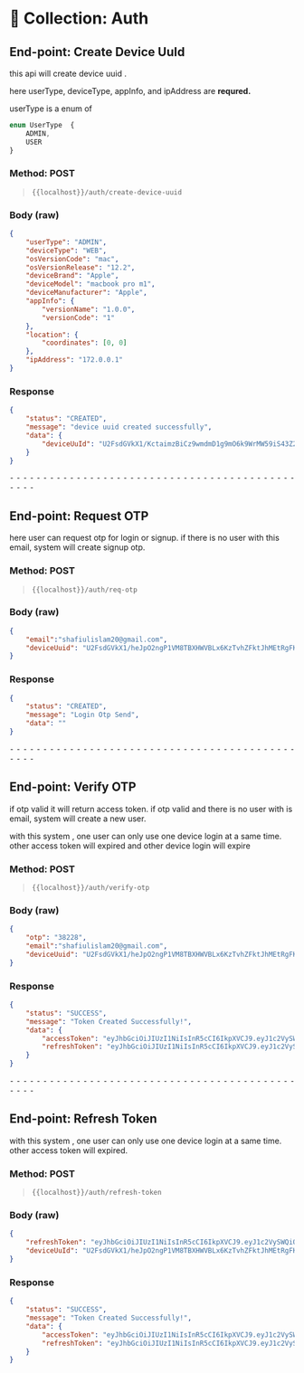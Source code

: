 # 📁 Collection: Auth 


## End-point: Create Device UuId
this api will create device uuid .

here userType, deviceType, appInfo, and ipAddress are **requred.**

userType is a enum of

``` javascript
enum UserType  {
    ADMIN,
    USER
}

```
### Method: POST
>```
>{{localhost}}/auth/create-device-uuid
>```
### Body (**raw**)

```json
{
    "userType": "ADMIN",
    "deviceType": "WEB",
    "osVersionCode": "mac",
    "osVersionRelease": "12.2",
    "deviceBrand": "Apple",
    "deviceModel": "macbook pro m1",
    "deviceManufacturer": "Apple",
    "appInfo": {
        "versionName": "1.0.0",
        "versionCode": "1"
    },
    "location": {
        "coordinates": [0, 0]
    },
    "ipAddress": "172.0.0.1"
}
```
### Response
```json
{
    "status": "CREATED",
    "message": "device uuid created successfully",
    "data": {
        "deviceUuId": "U2FsdGVkX1/KctaimzBiCz9wmdmD1g9mO6k9WrMW59iS43Z2RHH8H10q2wU3fnLHJXwZ6TX8XK2n2g+pNLSwI/4reW1W2qaMtDhSpNwIOrHteIqS1hkO0bgillTNEroVeSgQ2jb7xZ/yUUPewX1LGd4NNINzoJCc+bJJAUsn0GMdaRZK5sVE9gOUnyBbMmfFHpWb7cEMvZ/NrYhi3e7hA7ZB25JsRLOYLCYYt3vze0E/Pza4A2viL9opB9d70wR0/DCeOv/5nW94M9ZNWvk850eWOndmDZBrBRyNed8bMRAj+8msqxHvtQJOFEV96QV0YfKKvjPShlkp+1ED1yuihVGtvmjhSSCIDlsHfJmCdlZBSakceKfZ4jAFPE0WIT1/d8y8aBmuJ88EsVlIiq0L8aci8uDGxQw+hG2dKpIv3xo="
    }
}

```


⁃ ⁃ ⁃ ⁃ ⁃ ⁃ ⁃ ⁃ ⁃ ⁃ ⁃ ⁃ ⁃ ⁃ ⁃ ⁃ ⁃ ⁃ ⁃ ⁃ ⁃ ⁃ ⁃ ⁃ ⁃ ⁃ ⁃ ⁃ ⁃ ⁃ ⁃ ⁃ ⁃ ⁃ ⁃ ⁃ ⁃ ⁃ ⁃ ⁃ ⁃ ⁃ ⁃ ⁃ ⁃ ⁃ ⁃

## End-point: Request OTP
here user can request otp for login or signup. if there is no user with this email, system will create signup otp.
### Method: POST
>```
>{{localhost}}/auth/req-otp
>```
### Body (**raw**)

```json
{
    "email":"shafiulislam20@gmail.com",
    "deviceUuid": "U2FsdGVkX1/heJpO2ngP1VM8TBXHWVBLx6KzTvhZFktJhMEtRgFKkWqCPDdXQm5KjW5KX92kypQC4c5kTD00EgwGNagvFFVNpoTMJ3Q+w3dAax13UjNQ3C+xjYUvji9MXIy22P4VttM+j4q5Ro0lTdEXrjSQjsraE+Xlahvq2kGcwoq4Jkr0wD769Vgz+04wpRurcjhK4kYw5WBqymalXGcYinYJf2fjvxbJhtIds89Z7G+S6Etkio6CVyXEowGOWb51Gp+0mvtUAEwUdCbF7p8/4rETEx+o3Bozr0siXQg2J8xF2Pur3v9DFKJoR6SbJ7shV39oWINwn5csNBtrb3I1nbJclVyLczeqg1Qpqkou+HTAhDQBhIHdP3uNraMR0NVLGfUIbYX7BHKbe6Bm6gycYrMqyrQxFpEKNo+oSn8="
}
```
### Response
```json
{
    "status": "CREATED",
    "message": "Login Otp Send",
    "data": ""
}

```


⁃ ⁃ ⁃ ⁃ ⁃ ⁃ ⁃ ⁃ ⁃ ⁃ ⁃ ⁃ ⁃ ⁃ ⁃ ⁃ ⁃ ⁃ ⁃ ⁃ ⁃ ⁃ ⁃ ⁃ ⁃ ⁃ ⁃ ⁃ ⁃ ⁃ ⁃ ⁃ ⁃ ⁃ ⁃ ⁃ ⁃ ⁃ ⁃ ⁃ ⁃ ⁃ ⁃ ⁃ ⁃ ⁃ ⁃

## End-point: Verify OTP
if otp valid it will return access token. if otp valid and there is no user with is email, system will create a new user.

with this system , one user can only use one device login at a same time. other access token will expired and other device login will expire
### Method: POST
>```
>{{localhost}}/auth/verify-otp
>```
### Body (**raw**)

```json
{
    "otp": "38228",
    "email":"shafiulislam20@gmail.com",
    "deviceUuid": "U2FsdGVkX1/heJpO2ngP1VM8TBXHWVBLx6KzTvhZFktJhMEtRgFKkWqCPDdXQm5KjW5KX92kypQC4c5kTD00EgwGNagvFFVNpoTMJ3Q+w3dAax13UjNQ3C+xjYUvji9MXIy22P4VttM+j4q5Ro0lTdEXrjSQjsraE+Xlahvq2kGcwoq4Jkr0wD769Vgz+04wpRurcjhK4kYw5WBqymalXGcYinYJf2fjvxbJhtIds89Z7G+S6Etkio6CVyXEowGOWb51Gp+0mvtUAEwUdCbF7p8/4rETEx+o3Bozr0siXQg2J8xF2Pur3v9DFKJoR6SbJ7shV39oWINwn5csNBtrb3I1nbJclVyLczeqg1Qpqkou+HTAhDQBhIHdP3uNraMR0NVLGfUIbYX7BHKbe6Bm6gycYrMqyrQxFpEKNo+oSn8="
}
```
### Response
```json
{
    "status": "SUCCESS",
    "message": "Token Created Successfully!",
    "data": {
        "accessToken": "eyJhbGciOiJIUzI1NiIsInR5cCI6IkpXVCJ9.eyJ1c2VySWQiOiI2Mzk4NjFjYzE5MDVhNjA2ZmU2Y2M4OWYiLCJlbWFpbCI6InNoYWZpdWxpc2xhbTIwQGdtYWlsLmNvbSIsImlhdCI6MTY3MDkzMjgzNSwiZXhwIjoxNjcwOTMyODk1fQ.VFOkmJ9-xAWveasNDf-JMhqbYF1fsJhJMEgybrGx_hk",
        "refreshToken": "eyJhbGciOiJIUzI1NiIsInR5cCI6IkpXVCJ9.eyJ1c2VySWQiOiI2Mzk4NjFjYzE5MDVhNjA2ZmU2Y2M4OWYiLCJlbWFpbCI6InNoYWZpdWxpc2xhbTIwQGdtYWlsLmNvbSIsImlhdCI6MTY3MDkzMjgzNSwiZXhwIjoxNjcwOTMzMTM1fQ.5t3BMrpU35NUHRWcSt-uCyBT8WijmBo1kVRyPYsU6HY"
    }
}

```


⁃ ⁃ ⁃ ⁃ ⁃ ⁃ ⁃ ⁃ ⁃ ⁃ ⁃ ⁃ ⁃ ⁃ ⁃ ⁃ ⁃ ⁃ ⁃ ⁃ ⁃ ⁃ ⁃ ⁃ ⁃ ⁃ ⁃ ⁃ ⁃ ⁃ ⁃ ⁃ ⁃ ⁃ ⁃ ⁃ ⁃ ⁃ ⁃ ⁃ ⁃ ⁃ ⁃ ⁃ ⁃ ⁃ ⁃

## End-point: Refresh Token
with this system , one user can only use one device login at a same time. other access token will expired.
### Method: POST
>```
>{{localhost}}/auth/refresh-token
>```
### Body (**raw**)

```json
{
    "refreshToken": "eyJhbGciOiJIUzI1NiIsInR5cCI6IkpXVCJ9.eyJ1c2VySWQiOiI2Mzk4NjFjYzE5MDVhNjA2ZmU2Y2M4OWYiLCJlbWFpbCI6InNoYWZpdWxpc2xhbTIwQGdtYWlsLmNvbSIsImlhdCI6MTY3MDkzMjgzNSwiZXhwIjoxNjcwOTMzMTM1fQ.5t3BMrpU35NUHRWcSt-uCyBT8WijmBo1kVRyPYsU6HY",
    "deviceUuId": "U2FsdGVkX1/heJpO2ngP1VM8TBXHWVBLx6KzTvhZFktJhMEtRgFKkWqCPDdXQm5KjW5KX92kypQC4c5kTD00EgwGNagvFFVNpoTMJ3Q+w3dAax13UjNQ3C+xjYUvji9MXIy22P4VttM+j4q5Ro0lTdEXrjSQjsraE+Xlahvq2kGcwoq4Jkr0wD769Vgz+04wpRurcjhK4kYw5WBqymalXGcYinYJf2fjvxbJhtIds89Z7G+S6Etkio6CVyXEowGOWb51Gp+0mvtUAEwUdCbF7p8/4rETEx+o3Bozr0siXQg2J8xF2Pur3v9DFKJoR6SbJ7shV39oWINwn5csNBtrb3I1nbJclVyLczeqg1Qpqkou+HTAhDQBhIHdP3uNraMR0NVLGfUIbYX7BHKbe6Bm6gycYrMqyrQxFpEKNo+oSn8="
}
```

### Response
```json
{
    "status": "SUCCESS",
    "message": "Token Created Successfully!",
    "data": {
        "accessToken": "eyJhbGciOiJIUzI1NiIsInR5cCI6IkpXVCJ9.eyJ1c2VySWQiOiI2Mzk4NjFjYzE5MDVhNjA2ZmU2Y2M4OWYiLCJlbWFpbCI6InNoYWZpdWxpc2xhbTIwQGdtYWlsLmNvbSIsImlhdCI6MTY3MDkzMjg0OCwiZXhwIjoxNjcwOTMyOTA4fQ.RAqEy07mrz-ZPWe7tFIMnggDY4dyiugveh1HmN3pswo",
        "refreshToken": "eyJhbGciOiJIUzI1NiIsInR5cCI6IkpXVCJ9.eyJ1c2VySWQiOiI2Mzk4NjFjYzE5MDVhNjA2ZmU2Y2M4OWYiLCJlbWFpbCI6InNoYWZpdWxpc2xhbTIwQGdtYWlsLmNvbSIsImlhdCI6MTY3MDkzMjg0OCwiZXhwIjoxNjcwOTMzMTQ4fQ.2kRRqaJE94EZq_iEDsb5gBvR5cMg5y7fS2_IyCAPZwc"
    }
}

```
